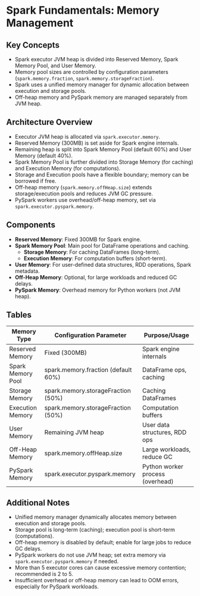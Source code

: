 # Spark Fundamentals: Memory Management

## Key Concepts
- Spark executor JVM heap is divided into Reserved Memory, Spark Memory Pool, and User Memory.
- Memory pool sizes are controlled by configuration parameters (`spark.memory.fraction`, `spark.memory.storageFraction`).
- Spark uses a unified memory manager for dynamic allocation between execution and storage pools.
- Off-heap memory and PySpark memory are managed separately from JVM heap.

## Architecture Overview
- Executor JVM heap is allocated via `spark.executor.memory`.
- Reserved Memory (300MB) is set aside for Spark engine internals.
- Remaining heap is split into Spark Memory Pool (default 60%) and User Memory (default 40%).
- Spark Memory Pool is further divided into Storage Memory (for caching) and Execution Memory (for computations).
- Storage and Execution pools have a flexible boundary; memory can be borrowed if free.
- Off-heap memory (`spark.memory.offHeap.size`) extends storage/execution pools and reduces JVM GC pressure.
- PySpark workers use overhead/off-heap memory, set via `spark.executor.pyspark.memory`.

## Components
- **Reserved Memory**: Fixed 300MB for Spark engine.
- **Spark Memory Pool**: Main pool for DataFrame operations and caching.
  - **Storage Memory**: For caching DataFrames (long-term).
  - **Execution Memory**: For computation buffers (short-term).
- **User Memory**: For user-defined data structures, RDD operations, Spark metadata.
- **Off-Heap Memory**: Optional, for large workloads and reduced GC delays.
- **PySpark Memory**: Overhead memory for Python workers (not JVM heap).

## Tables
| Memory Type         | Configuration Parameter           | Purpose/Usage                        |
|---------------------|-----------------------------------|--------------------------------------|
| Reserved Memory     | Fixed (300MB)                     | Spark engine internals               |
| Spark Memory Pool   | spark.memory.fraction (default 60%)| DataFrame ops, caching               |
| Storage Memory      | spark.memory.storageFraction (50%) | Caching DataFrames                   |
| Execution Memory    | spark.memory.storageFraction (50%) | Computation buffers                  |
| User Memory         | Remaining JVM heap                 | User data structures, RDD ops        |
| Off-Heap Memory     | spark.memory.offHeap.size          | Large workloads, reduce GC           |
| PySpark Memory      | spark.executor.pyspark.memory      | Python worker process (overhead)     |

## Additional Notes
- Unified memory manager dynamically allocates memory between execution and storage pools.
- Storage pool is long-term (caching); execution pool is short-term (computations).
- Off-heap memory is disabled by default; enable for large jobs to reduce GC delays.
- PySpark workers do not use JVM heap; set extra memory via `spark.executor.pyspark.memory` if needed.
- More than 5 executor cores can cause excessive memory contention; recommended is 2 to 5.
- Insufficient overhead or off-heap memory can lead to OOM errors, especially for PySpark workloads.
